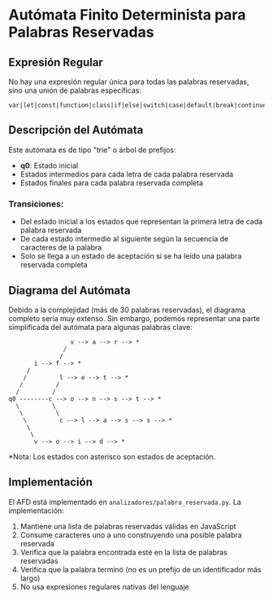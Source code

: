 # Autómata Finito Determinista para Palabras Reservadas

## Expresión Regular
No hay una expresión regular única para todas las palabras reservadas, sino una unión de palabras específicas:

```
var|let|const|function|class|if|else|switch|case|default|break|continue|return|while|for|do|new|this|super|delete|typeof|instanceof|void|yield|await|in|of|true|false|null|undefined|try|catch|finally|throw
```

## Descripción del Autómata
Este autómata es de tipo "trie" o árbol de prefijos:
- **q0**: Estado inicial
- Estados intermedios para cada letra de cada palabra reservada
- Estados finales para cada palabra reservada completa

### Transiciones:
- Del estado inicial a los estados que representan la primera letra de cada palabra reservada
- De cada estado intermedio al siguiente según la secuencia de caracteres de la palabra
- Solo se llega a un estado de aceptación si se ha leído una palabra reservada completa

## Diagrama del Autómata
Debido a la complejidad (más de 30 palabras reservadas), el diagrama completo sería muy extenso. Sin embargo, podemos representar una parte simplificada del autómata para algunas palabras clave:

```
                 v --> a --> r --> *
               /
              /
       i --> f --> *
     /
    /         l --> e --> t --> *
   /         /
  /         /    
q0 --------c --> o --> n --> s --> t --> *
  \         \
   \         \
    \         c --> l --> a --> s --> s --> *
     \
      \
       v --> o --> i --> d --> *
```

*Nota: Los estados con asterisco son estados de aceptación.

## Implementación
El AFD está implementado en `analizadores/palabra_reservada.py`. La implementación:
1. Mantiene una lista de palabras reservadas válidas en JavaScript
2. Consume caracteres uno a uno construyendo una posible palabra reservada
3. Verifica que la palabra encontrada esté en la lista de palabras reservadas
4. Verifica que la palabra terminó (no es un prefijo de un identificador más largo)
5. No usa expresiones regulares nativas del lenguaje 